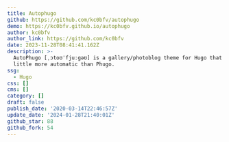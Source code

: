 ```yaml
---
title: Autophugo
github: https://github.com/kc0bfv/autophugo
demo: https://kc0bfv.github.io/autophugo
author: kc0bfv
author_link: https://github.com/kc0bfv
date: 2023-11-28T08:41:41.162Z
description: >-
  AutoPhugo [ˌɔtoʊˈfjuːgəʊ] is a gallery/photoblog theme for Hugo that's a
  little more automatic than Phugo.
ssg:
  - Hugo
css: []
cms: []
category: []
draft: false
publish_date: '2020-03-14T22:46:57Z'
update_date: '2024-01-28T21:40:01Z'
github_star: 88
github_fork: 54
---
```


